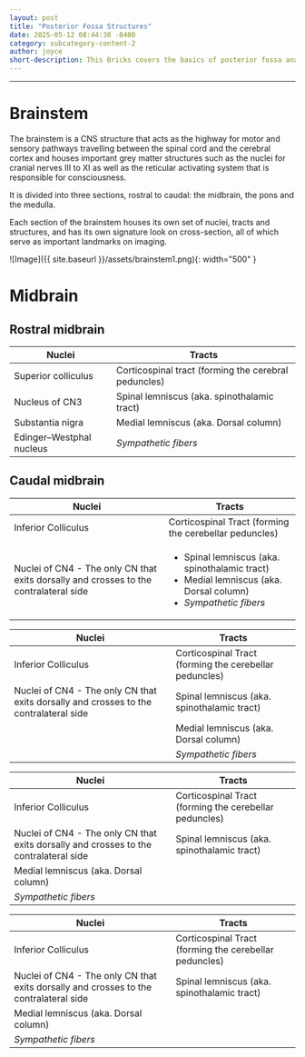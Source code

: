 ```yaml
---
layout: post
title: "Posterior Fossa Structures"
date: 2025-05-12 08:44:38 -0400
category: subcategory-content-2
author: joyce
short-description: This Bricks covers the basics of posterior fossa anatomy.
---
```


-----

# Brainstem

The brainstem is a CNS structure that acts as the highway for motor and sensory pathways travelling between the spinal cord and the cerebral cortex and houses important grey matter structures such as the nuclei for cranial nerves III to XI as well as the reticular activating system that is responsible for consciousness.

It is divided into three sections, rostral to caudal: the midbrain, the pons and the medulla.

Each section of the brainstem houses its own set of nuclei, tracts  and structures, and has its own signature look on cross-section, all of which serve as important landmarks on imaging.

![Image]({{ site.baseurl }}/assets/brainstem1.png){: width="500" }

# Midbrain

## Rostral midbrain

| Nuclei                   | Tracts                                             |
|--------------------------|----------------------------------------------------|
| Superior colliculus      | Corticospinal tract (forming the cerebral peduncles) |
| Nucleus of CN3           | Spinal lemniscus (aka. spinothalamic tract)        |
| Substantia nigra         | Medial lemniscus (aka. Dorsal column)              |
| Edinger–Westphal nucleus | *Sympathetic fibers*                               |

## Caudal midbrain

| Nuclei                                                                                | Tracts                                                |
|---------------------------------------------------------------------------------------|-------------------------------------------------------|
|Inferior Colliculus                                                                    | Corticospinal Tract (forming the cerebellar peduncles)|
|Nuclei of CN4 - The only CN that exits dorsally and crosses to the contralateral side  |<ul><li>Spinal lemniscus (aka. spinothalamic tract)</li><li>Medial lemniscus (aka. Dorsal column)</li><li>*Sympathetic fibers*</li></ul>|

| Nuclei                                                                                | Tracts                                                |
|---------------------------------------------------------------------------------------|-------------------------------------------------------|
|Inferior Colliculus                                                                    | Corticospinal Tract (forming the cerebellar peduncles)|
|Nuclei of CN4 - The only CN that exits dorsally and crosses to the contralateral side  | Spinal lemniscus (aka. spinothalamic tract)           |
|                                                                                       | Medial lemniscus (aka. Dorsal column)                 |
|                                                                                       | *Sympathetic fibers*                                  |

| Nuclei                                                                                | Tracts                                                |
|---------------------------------------------------------------------------------------|-------------------------------------------------------|
|Inferior Colliculus                                                                    | Corticospinal Tract (forming the cerebellar peduncles)|
|Nuclei of CN4 - The only CN that exits dorsally and crosses to the contralateral side  | Spinal lemniscus (aka. spinothalamic tract)           |
|                                                                                         Medial lemniscus (aka. Dorsal column)                 |
|                                                                                         *Sympathetic fibers*                                  |

| Nuclei                                                                                | Tracts                                                |
|---------------------------------------------------------------------------------------|-------------------------------------------------------|
|Inferior Colliculus                                                                    | Corticospinal Tract (forming the cerebellar peduncles)|
|Nuclei of CN4 - The only CN that exits dorsally and crosses to the contralateral side  | Spinal lemniscus (aka. spinothalamic tract)           |
                                                                                          Medial lemniscus (aka. Dorsal column)                 |
                                                                                          *Sympathetic fibers*                                  |



<!-- need to double enter to start new lines -->
<!-- need to use the site baseurl in the curly brackets to make internal links work seamlessly -->
